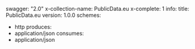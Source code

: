 swagger: "2.0"
x-collection-name: PublicData.eu
x-complete: 1
info:
  title: PublicData.eu
  version: 1.0.0
schemes:
- http
produces:
- application/json
consumes:
- application/json